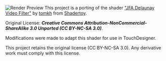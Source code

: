 ![Render Preview](https://github.com/Alaghast/ShaderToy-Touchdesigner/blob/main/JFA%20Delaunay%20Video%20Filter/preview.png)
This project is a porting of the shader ["JFA Delaunay Video Filter"](https://www.shadertoy.com/view/ldV3Wc) by [tomkh](https://www.shadertoy.com/user/tomkh) from [Shadertoy](https://www.shadertoy.com/).  

Original License: _**Creative Commons Attribution-NonCommercial-ShareAlike 3.0 Unported (CC BY-NC-SA 3.0)**_.

Modifications were made to adapt this shader for use in TouchDesigner.

This project retains the original license (CC BY-NC-SA 3.0). Any derivative work must comply with this license.

